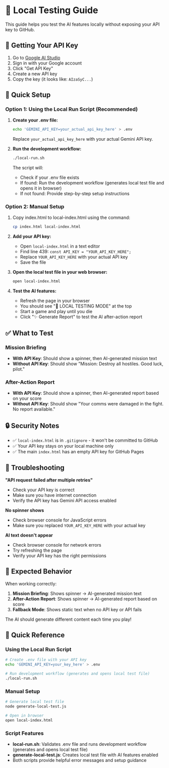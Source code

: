 # 🧪 Local Testing Guide

This guide helps you test the AI features locally without exposing your API key to GitHub.

## 🔑 Getting Your API Key

1. Go to [Google AI Studio](https://aistudio.google.com/)
2. Sign in with your Google account
3. Click "Get API Key" 
4. Create a new API key
5. Copy the key (it looks like: `AIzaSyC...`)

## 🚀 Quick Setup

### Option 1: Using the Local Run Script (Recommended)

1. **Create your .env file:**
   ```bash
   echo 'GEMINI_API_KEY=your_actual_api_key_here' > .env
   ```
   Replace `your_actual_api_key_here` with your actual Gemini API key.

2. **Run the development workflow:**
   ```bash
   ./local-run.sh
   ```
   
   The script will:
   - Check if your .env file exists
   - If found: Run the development workflow (generates local test file and opens it in browser)
   - If not found: Provide step-by-step setup instructions

### Option 2: Manual Setup

1. Copy index.html to local-index.html using the command:
   ```bash
   cp index.html local-index.html
   ```

2. **Add your API key:**
   - Open `local-index.html` in a text editor
   - Find line 439: `const API_KEY = "YOUR_API_KEY_HERE";`
   - Replace `YOUR_API_KEY_HERE` with your actual API key
   - Save the file

3. **Open the local test file in your web browser:**
   ```bash
   open local-index.html
   ```

4. **Test the AI features:**
   - Refresh the page in your browser
   - You should see "🧪 LOCAL TESTING MODE" at the top
   - Start a game and play until you die
   - Click "✨ Generate Report" to test the AI after-action report

## ✅ What to Test

### Mission Briefing
- **With API Key**: Should show a spinner, then AI-generated mission text
- **Without API Key**: Should show "Mission: Destroy all hostiles. Good luck, pilot."

### After-Action Report  
- **With API Key**: Should show a spinner, then AI-generated report based on your score
- **Without API Key**: Should show "Your comms were damaged in the fight. No report available."

## 🔒 Security Notes

- ✅ `local-index.html` is in `.gitignore` - it won't be committed to GitHub
- ✅ Your API key stays on your local machine only
- ✅ The main `index.html` has an empty API key for GitHub Pages

## 🐛 Troubleshooting

**"API request failed after multiple retries"**
- Check your API key is correct
- Make sure you have internet connection
- Verify the API key has Gemini API access enabled

**No spinner shows**
- Check browser console for JavaScript errors
- Make sure you replaced `YOUR_API_KEY_HERE` with your actual key

**AI text doesn't appear**
- Check browser console for network errors
- Try refreshing the page
- Verify your API key has the right permissions

## 🎯 Expected Behavior

When working correctly:
1. **Mission Briefing**: Shows spinner → AI-generated mission text
2. **After-Action Report**: Shows spinner → AI-generated report based on score
3. **Fallback Mode**: Shows static text when no API key or API fails

The AI should generate different content each time you play!

## 🚀 Quick Reference

### Using the Local Run Script
```bash
# Create .env file with your API key
echo 'GEMINI_API_KEY=your_key_here' > .env

# Run development workflow (generates and opens local test file)
./local-run.sh
```

### Manual Setup
```bash
# Generate local test file
node generate-local-test.js

# Open in browser
open local-index.html
```

### Script Features
- **local-run.sh**: Validates .env file and runs development workflow (generates and opens local test file)
- **generate-local-test.js**: Creates local test file with AI features enabled
- Both scripts provide helpful error messages and setup guidance

